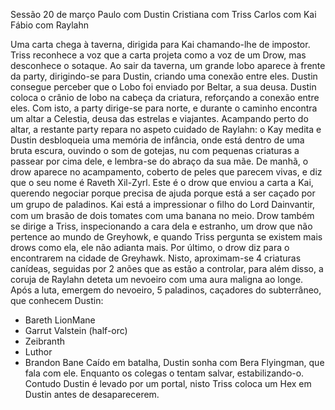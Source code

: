 Sessão 20 de março 
Paulo com Dustin 
Cristiana com Triss 
Carlos com Kai 
Fábio com Raylahn 
 
 
Uma carta chega à taverna, dirigida para Kai chamando-lhe de impostor. Triss reconhece 
a voz que a carta projeta como a voz de um Drow, mas desconhece o sotaque. 
Ao sair da taverna, um grande lobo aparece à frente da party, dirigindo-se para Dustin, 
criando uma conexão entre eles. Dustin consegue perceber que o Lobo foi enviado por 
Beltar, a sua deusa. Dustin coloca o crânio de lobo na cabeça da criatura, reforçando a 
conexão entre eles. 
Com isto, a party dirige-se para norte, e durante o caminho encontra um altar a Celestia, 
deusa das estrelas e viajantes. Acampando perto do altar, a restante party repara no 
aspeto cuidado de Raylahn: o Kay medita e Dustin desbloqueia uma memória de infância, 
onde está dentro de uma bruta escura, ouvindo o som de gotejas, nu com pequenas 
criaturas a passear por cima dele, e lembra-se do abraço da sua mãe. 
De manhã, o drow aparece no acampamento, coberto de peles que parecem vivas, e diz 
que o seu nome é Raveth Xil-Zyrl. Este é o drow que enviou a carta a Kai, querendo 
negociar porque precisa de ajuda porque está a ser caçado por um grupo de paladinos. 
Kai está a impressionar o ﬁlho do Lord Dainvantir, com um brasão de dois tomates com 
uma banana no meio. 
Drow também se dirige a Triss, inspecionando a cara dela e estranho, um drow que não 
pertence ao mundo de Greyhowk, e quando Triss pergunta se existem mais drows como 
ela, ele não adianta mais. 
Por último, o drow diz para o encontrarem na cidade de Greyhawk. 
Nisto, aproximam-se 4 criaturas canídeas, seguidas por 2 anões que as estão a controlar, 
para além disso, a coruja de Raylahn deteta um nevoeiro com uma aura maligna ao longe. 
Após a luta, emergem do nevoeiro, 5 paladinos, caçadores do subterrâneo, que 
conhecem Dustin: 
- Bareth LionMane 
- Garrut Valstein (half-orc) 
- Zeibranth 
- Luthor 
- Brandon Bane 
Caído em batalha, Dustin sonha com Bera Flyingman, que fala com ele. Enquanto os 
colegas o tentam salvar, estabilizando-o. Contudo Dustin é levado por um portal, nisto 
Triss coloca um Hex em Dustin antes de desaparecerem.  























